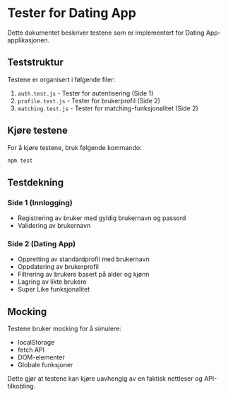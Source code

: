# Tester for Dating App

Dette dokumentet beskriver testene som er implementert for Dating App-applikasjonen.

## Teststruktur

Testene er organisert i følgende filer:

1. `auth.test.js` - Tester for autentisering (Side 1)
2. `profile.test.js` - Tester for brukerprofil (Side 2)
3. `matching.test.js` - Tester for matching-funksjonalitet (Side 2)

## Kjøre testene

For å kjøre testene, bruk følgende kommando:

```bash
npm test
```

## Testdekning

### Side 1 (Innlogging)
- Registrering av bruker med gyldig brukernavn og passord
- Validering av brukernavn

### Side 2 (Dating App)
- Oppretting av standardprofil med brukernavn
- Oppdatering av brukerprofil
- Filtrering av brukere basert på alder og kjønn
- Lagring av likte brukere
- Super Like funksjonalitet

## Mocking

Testene bruker mocking for å simulere:
- localStorage
- fetch API
- DOM-elementer
- Globale funksjoner

Dette gjør at testene kan kjøre uavhengig av en faktisk nettleser og API-tilkobling.
